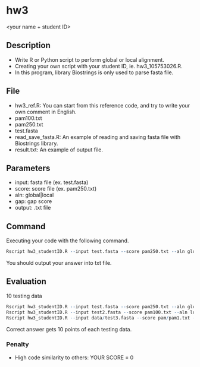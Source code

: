 # hw3
<your name + student ID>
## Description

* Write R or Python script to perform global or local alignment.
* Creating your own script with your student ID, ie. hw3_105753026.R.
* In this program, library Biostrings is only used to parse fasta file.

## File

* hw3_ref.R: You can start from this reference code, and try to write your own comment in English.
* pam100.txt
* pam250.txt
* test.fasta
* read_save_fasta.R: An example of reading and saving fasta file with Biostrings library.
* result.txt: An example of output file.

## Parameters

* input: fasta file (ex. test.fasta)
* score: score file (ex. pam250.txt)
* aln: global|local
* gap: gap score
* output: .txt file

## Command

Executing your code with the following command.

```R
Rscript hw3_studentID.R --input test.fasta --score pam250.txt --aln global --gap -10 --output hw3_studentID.txt
```
You should output your answer into txt file.

## Evaluation

10 testing data

```R
Rscript hw3_studentID.R --input test.fasta --score pam250.txt --aln global --gap -10 --output hw3_studentID.txt
Rscript hw3_studentID.R --input test2.fasta --score pam100.txt --aln local --gap -8 --output hw3_studentID.txt
Rscript hw3_studentID.R --input data/test3.fasta --score pam/pam1.txt --aln local --gap -5 --output out/hw3_studentID.txt
```

Correct answer gets 10 points of each testing data.

### Penalty

* High code similarity to others: YOUR SCORE = 0


